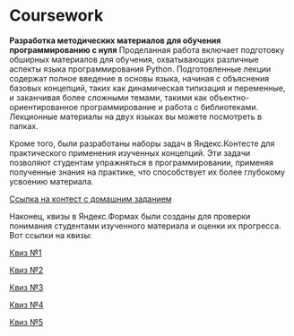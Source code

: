# Coursework
**Разработка методических материалов для обучения программированию с нуля**
Проделанная работа включает подготовку обширных материалов для обучения, охватывающих различные аспекты языка программирования Python. Подготовленные лекции содержат полное введение в основы языка, начиная с объяснения базовых концепций, таких как динамическая типизация и переменные, и заканчивая более сложными темами, такими как объектно-ориентированное программирование и работа с библиотеками. 
Лекционные материалы на двух языках вы можете посмотреть в папках.

Кроме того, были разработаны наборы задач в Яндекс.Контесте для практического применения изученных концепций. Эти задачи позволяют студентам упражняться в программировании, применяя полученные знания на практике, что способствует их более глубокому усвоению материала.

[Ссылка на контест с домашним заданием](https://contest.yandex.ru/contest/62192/enter/?retPage=)

Наконец, квизы в Яндекс.Формах были созданы для проверки понимания студентами изученного материала и оценки их прогресса.
Вот ссылки на квизы:

[Квиз №1](https://forms.yandex.ru/cloud/662c03f83e9d08e0b350295b/)

[Квиз №2](https://forms.yandex.ru/cloud/662c0544e010dbd98fd04d72/)

[Квиз №3](https://forms.yandex.ru/cloud/662c070deb6146dad16f4802/)

[Квиз №4](https://forms.yandex.ru/cloud/662c09d62530c2e09c619f35/)

[Квиз №5](https://forms.yandex.ru/cloud/662c0b8790fa7bda98c93bbf/)
